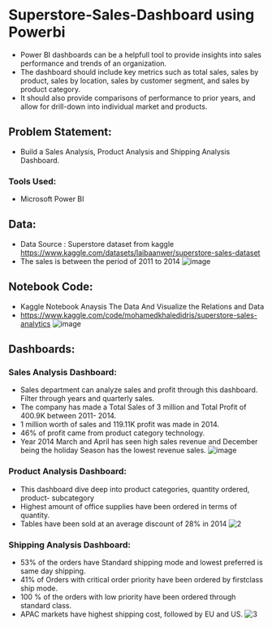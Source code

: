 # Superstore-Sales-Dashboard using Powerbi
- Power BI dashboards can be a helpfull tool to provide insights into sales performance and trends of an organization.
- The dashboard should include key metrics such as total sales, sales by product, sales by location, sales by customer segment, and sales by product category. 
- It should also provide comparisons of performance to prior years, and allow for drill-down into individual market and products.

## Problem Statement:
- Build a Sales Analysis, Product Analysis and Shipping Analysis Dashboard.

### Tools Used: 
- Microsoft Power BI

## Data:
- Data Source : Superstore dataset from kaggle https://www.kaggle.com/datasets/laibaanwer/superstore-sales-dataset
- The sales is between the period of 2011 to 2014
   ![image](https://user-images.githubusercontent.com/103464406/218605670-7fe2f56e-7cc7-433e-9a09-fd0b655195aa.png)
  
## Notebook Code:
- Kaggle Notebook Anaysis The Data And Visualize the Relations and Data
- https://www.kaggle.com/code/mohamedkhaledidris/superstore-sales-analytics
![image](https://github.com/MOHAEDKHALED/Superstore-Sales-Dashboard-Powerbi/assets/93328795/97301895-1b98-4b3f-a0fa-7332905c4dca)


## Dashboards:

### Sales Analysis Dashboard:
- Sales department can analyze sales and profit through this dashboard. Filter through years and quarterly sales.
- The company has made a Total Sales of 3 million and Total Profit of 400.9K between 2011- 2014.
- 1 million worth of sales and 119.11K profit was made in 2014.
- 46% of profit came from product category technology.
- Year 2014 March and April has seen high sales revenue and December being the holiday Season has the lowest revenue sales.
 ![image](https://github.com/MOHAEDKHALED/Superstore-Sales-Dashboard---Powerbi/assets/93328795/756c573c-b87b-4739-b2dc-70e1ac7d4efa)



### Product Analysis Dashboard:
- This dashboard dive deep into product categories, quantity ordered, product- subcategory
-  Highest amount of office supplies have been ordered in terms of quantity.
-  Tables have been sold at an average discount of 28% in 2014
![2](https://github.com/MOHAEDKHALED/Superstore-Sales-Dashboard---Powerbi/assets/93328795/4f87f3bb-c90d-43d4-8a4a-28727663a349)



### Shipping Analysis Dashboard:
- 53% of the orders have Standard shipping mode and lowest preferred is same day shipping.
- 41% of Orders with critical order priority have been ordered by firstclass ship mode.
- 100 % of the orders with low priority have been ordered through standard class.
- APAC markets have highest shipping cost, followed by EU and US.
![3](https://github.com/MOHAEDKHALED/Superstore-Sales-Dashboard---Powerbi/assets/93328795/5c26a4aa-3322-4a11-96e7-9ce238671d81)



